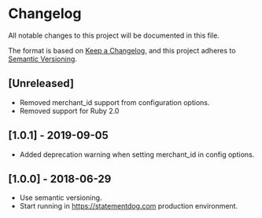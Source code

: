 # Changelog
All notable changes to this project will be documented in this file.

The format is based on [Keep a Changelog](https://keepachangelog.com/en/1.0.0/),
and this project adheres to [Semantic Versioning](https://semver.org/spec/v2.0.0.html).

## [Unreleased]
* Removed merchant_id support from configuration options.
* Removed support for Ruby 2.0

## [1.0.1] - 2019-09-05
* Added deprecation warning when setting merchant_id in config options.

## [1.0.0] - 2018-06-29
* Use semantic versioning.
* Start running in https://statementdog.com production environment.
